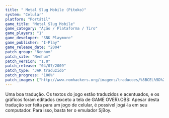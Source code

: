 ```yaml
---
title: " Metal Slug Mobile (Pitoko)"
system: "Celular"
platform: "Portátil"
game_title: "Metal Slug Mobile"
game_category: "Ação / Plataforma / Tiro"
game_players: "1"
game_developer: "SNK Playmore"
game_publisher: "I-Play"
game_release_date: "2004"
patch_group: "Nenhum"
patch_site: "Nenhum"
patch_version: "1.0"
patch_release: "04/07/2009"
patch_type: "JAR traduzido"
patch_progress: "100%"
patch_images: ["http://www.romhackers.org/imagens/traducoes/%5BCEL%5D%20Metal%20Slug%20Mobile%20-%20Pitoko%20-%201.png","http://www.romhackers.org/imagens/traducoes/%5BCEL%5D%20Metal%20Slug%20Mobile%20-%20Pitoko%20-%202.png","http://www.romhackers.org/imagens/traducoes/%5BCEL%5D%20Metal%20Slug%20Mobile%20-%20Pitoko%20-%203.png"]
---
```

Uma boa tradução. Os textos do jogo estão traduzidos e acentuados, e os gráficos foram editados (exceto a tela de GAME OVER).OBS: Apesar desta tradução ser feita para um jogo de celular, é possível jogá-la em seu computador. Para isso, basta ter o emulador SjBoy.